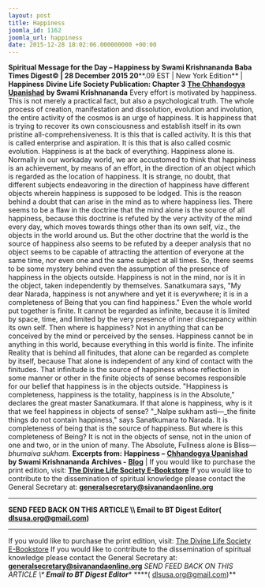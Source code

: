 ```yaml
---
layout: post
title: Happiness
joomla_id: 1162
joomla_url: happiness
date: 2015-12-28 18:02:06.000000000 +00:00
---
```

**Spiritual Message for the Day – Happiness by Swami Krishnananda**
 **Baba Times Digest© | 28 December 2015 20****.09 EST | New York Edition**
| 
**Happiness**
**Divine Life Society Publication: Chapter 3** [**The Chhandogya Upanishad**](http://www.swami-krishnananda.org/chhand/ch_3e.html) **by Swami Krishnananda**
Every effort is motivated by happiness. This is not merely a practical fact, but also a psychological truth. The whole process of creation, manifestation and dissolution, evolution and involution, the entire activity of the cosmos is an urge of happiness. It is happiness that is trying to recover its own consciousness and establish itself in its own pristine all-comprehensiveness. It is this that is called activity. It is this that is called enterprise and aspiration. It is this that is also called cosmic evolution. Happiness is at the back of everything. Happiness alone is.
Normally in our workaday world, we are accustomed to think that happiness is an achievement, by means of an effort, in the direction of an object which is regarded as the location of happiness. It is strange, no doubt, that different subjects endeavoring in the direction of happiness have different objects wherein happiness is supposed to be lodged. This is the reason behind a doubt that can arise in the mind as to where happiness lies.
There seems to be a flaw in the doctrine that the mind alone is the source of all happiness, because this doctrine is refuted by the very activity of the mind every day, which moves towards things other than its own self, viz., the objects in the world around us.
But the other doctrine that the world is the source of happiness also seems to be refuted by a deeper analysis that no object seems to be capable of attracting the attention of everyone at the same time, nor even one and the same subject at all times. So, there seems to be some mystery behind even the assumption of the presence of happiness in the objects outside.
Happiness is not in the mind, nor is it in the object, taken independently by themselves. Sanatkumara says, "My dear Narada, happiness is not anywhere and yet it is everywhere; it is in a completeness of Being that you can find happiness."
Even the whole world put together is finite. It cannot be regarded as infinite, because it is limited by space, time, and limited by the very presence of inner discrepancy within its own self. Then where is happiness? Not in anything that can be conceived by the mind or perceived by the senses. Happiness cannot be in anything in this world, because everything in this world is finite. The infinite Reality that is behind all finitudes, that alone can be regarded as complete by itself, because That alone is independent of any kind of contact with the finitudes. That infinitude is the source of happiness whose reflection in some manner or other in the finite objects of sense becomes responsible for our belief that happiness is in the objects outside.
"Happiness is completeness, happiness is the totality, happiness is in the Absolute," declares the great master Sanatkumara.
If that alone is happiness, why is it that we feel happiness in objects of sense? "_Nalpe sukham asti—_the finite things do not contain happiness," says Sanatkumara to Narada.
It is completeness of being that is the source of happiness. But where is this completeness of Being? It is not in the objects of sense, not in the union of one and two, or in the union of many. The Absolute, Fullness alone is Bliss—_bhumaiva sukham._
**Excerpts from:**
**Happiness –** [**Chhandogya Upanishad**](http://www.swami-krishnananda.org/chhand/ch_3e.html) **by Swami Krishnananda**
**Archives -** **[Blog](http://dlsusa.blogspot.com/)**
 |
If you would like to purchase the print edition, visit: **[The Divine Life Society E-Bookstore](http://www.dlshq.org/download/download.htm)**
If you would like to contribute to the dissemination of spiritual knowledge please contact the General Secretary at: [](mailto:%20%3Cscript%20type=%27text/javascript%27%3E%20%3C%21--%20var%20prefix%20=%20%27ma%27%20+%20%27il%27%20+%20%27to%27;%20var%20path%20=%20%27hr%27%20+%20%27ef%27%20+%20%27=%27;%20var%20addy57016%20=%20%27generalsecretary%27%20+%20%27@%27;%20addy57016%20=%20addy57016%20+%20%27sivanandaonline%27%20+%20%27.%27%20+%20%27org%27;%20document.write%28%27%3Ca%20%27%20+%20path%20+%20%27%5C%27%27%20+%20prefix%20+%20%27:%27%20+%20addy57016%20+%20%27%5C%27%3E%27%29;%20document.write%28addy57016%29;%20document.write%28%27%3C%5C/a%3E%27%29;%20//--%3E%5Cn%20%3C/script%3E%3Cscript%20type=%27text/javascript%27%3E%20%3C%21--%20document.write%28%27%3Cspan%20style=%5C%27display:%20none;%5C%27%3E%27%29;%20//--%3E%20%3C/script%3EThis%20email%20address%20is%20being%20protected%20from%20spambots.%20You%20need%20JavaScript%20enabled%20to%20view%20it.%20%3Cscript%20type=%27text/javascript%27%3E%20%3C%21--%20document.write%28%27%3C/%27%29;%20document.write%28%27span%3E%27%29;%20//--%3E%20%3C/script%3E?subject=Contribution%20to%20Dissemination%20of%20Spiritual%20Knowledge) **generalsecretary@sivanandaonline.org**
****
**SEND FEED BACK ON THIS ARTICLE \\\ Email to BT Digest Editor[](mailto:%20%3Cscript%20type=%27text/javascript%27%3E%20%3C%21--%20var%20prefix%20=%20%27ma%27%20+%20%27il%27%20+%20%27to%27;%20var%20path%20=%20%27hr%27%20+%20%27ef%27%20+%20%27=%27;%20var%20addy72654%20=%20%27dlsusa.org%27%20+%20%27@%27;%20addy72654%20=%20addy72654%20+%20%27gmail%27%20+%20%27.%27%20+%20%27com%27;%20document.write%28%27%3Ca%20%27%20+%20path%20+%20%27%5C%27%27%20+%20prefix%20+%20%27:%27%20+%20addy72654%20+%20%27%5C%27%3E%27%29;%20document.write%28addy72654%29;%20document.write%28%27%3C%5C/a%3E%27%29;%20//--%3E%5Cn%20%3C/script%3E%3Cscript%20type=%27text/javascript%27%3E%20%3C%21--%20document.write%28%27%3Cspan%20style=%5C%27display:%20none;%5C%27%3E%27%29;%20//--%3E%20%3C/script%3EThis%20email%20address%20is%20being%20protected%20from%20spambots.%20You%20need%20JavaScript%20enabled%20to%20view%20it.%20%3Cscript%20type=%27text/javascript%27%3E%20%3C%21--%20document.write%28%27%3C/%27%29;%20document.write%28%27span%3E%27%29;%20//--%3E%20%3C/script%3E?subject=DLS%20Posts)( [dlsusa.org@gmail.com](mailto:dlsusa.org@gmail.com))**
* * *
  
If you would like to purchase the print edition, visit: [The Divine Life Society E-Bookstore](http://www.dlshq.org/download/download.htm)
If you would like to contribute to the dissemination of spiritual knowledge please contact the General Secretary at: **[generalsecretary@sivanandaonline.org](mailto:generalsecretary@sivanandaonline.org)**
**SEND FEED BACK ON THIS ARTICLE \\\**  **Email to BT Digest Editor**** [](mailto:%20%3Cscript%20type=%27text/javascript%27%3E%20%3C%21--%20var%20prefix%20=%20%27ma%27%20+%20%27il%27%20+%20%27to%27;%20var%20path%20=%20%27hr%27%20+%20%27ef%27%20+%20%27=%27;%20var%20addy72654%20=%20%27dlsusa.org%27%20+%20%27@%27;%20addy72654%20=%20addy72654%20+%20%27gmail%27%20+%20%27.%27%20+%20%27com%27;%20document.write%28%27%3Ca%20%27%20+%20path%20+%20%27%5C%27%27%20+%20prefix%20+%20%27:%27%20+%20addy72654%20+%20%27%5C%27%3E%27%29;%20document.write%28addy72654%29;%20document.write%28%27%3C%5C/a%3E%27%29;%20//--%3E%5Cn%20%3C/script%3E%3Cscript%20type=%27text/javascript%27%3E%20%3C%21--%20document.write%28%27%3Cspan%20style=%5C%27display:%20none;%5C%27%3E%27%29;%20//--%3E%20%3C/script%3EThis%20email%20address%20is%20being%20protected%20from%20spambots.%20You%20need%20JavaScript%20enabled%20to%20view%20it.%20%3Cscript%20type=%27text/javascript%27%3E%20%3C%21--%20document.write%28%27%3C/%27%29;%20document.write%28%27span%3E%27%29;%20//--%3E%20%3C/script%3E?subject=DLS%20Posts)****( [dlsusa.org@gmail.com](mailto:dlsusa.org@gmail.com))**  
